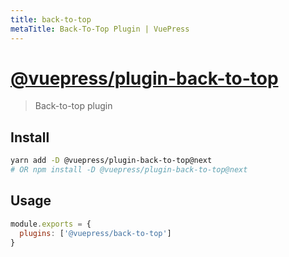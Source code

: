 ```yaml
---
title: back-to-top
metaTitle: Back-To-Top Plugin | VuePress
---
```


# [@vuepress/plugin-back-to-top](https://github.com/vuejs/vuepress/tree/master/packages/%40vuepress/plugin-back-to-top)

> Back-to-top plugin

## Install

```bash
yarn add -D @vuepress/plugin-back-to-top@next
# OR npm install -D @vuepress/plugin-back-to-top@next
```

## Usage

```javascript
module.exports = {
  plugins: ['@vuepress/back-to-top']
}
```
